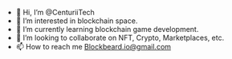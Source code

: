 - 👋 Hi, I’m @CenturiiTech
- 👀 I’m interested in blockchain space. 
- 🌱 I’m currently learning blockchain game development.
- 💞️ I’m looking to collaborate on NFT, Crypto, Marketplaces, etc. 
- 📫 How to reach me Blockbeard.io@gmail.com

<!---
CenturiiTech/CenturiiTech is a ✨ special ✨ repository because its `README.md` (this file) appears on your GitHub profile.
You can click the Preview link to take a look at your changes.
--->
